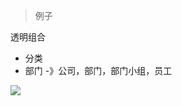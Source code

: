 ﻿> 例子

透明组合
* 分类
* 部门 -》公司，部门，部门小组，员工

![](https://img2018.cnblogs.com/blog/1018770/201906/1018770-20190618215742748-1302167321.png)